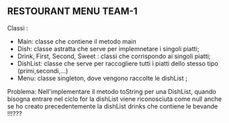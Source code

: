 ## RESTOURANT MENU TEAM-1

Classi : 
* Main: classe che contiene il metodo main
* Dish: classe astratta che serve per implemnetare i singoli piatti; 
* Drink, First, Second, Sweet : classi che corrispondo ai singoli piatti;
* DishList: classe che serve per raccogliere tutti i piatti dello stesso tipo (primi,secondi,...)
* Menu: classe singleton, dove vengono raccolte le dishList ; 

Problema: Nell'implementare il metodo toString per una DishList, quando bisogna entrare nel ciclo for la dishList 
viene riconosciuta come null anche se ho creato precedentemente la dishList drinks che contiene le bevande !!!???

   